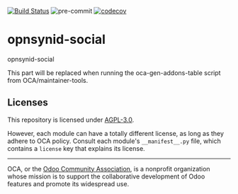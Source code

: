 [![Build Status](https://travis-ci.com/open-synergy/opnsynid-social.svg?branch=14.0)](https://travis-ci.com/open-synergy/opnsynid-social)
![pre-commit](https://github.com/open-synergy/opnsynid-social/actions/workflows/pre-commit.yml/badge.svg)
[![codecov](https://codecov.io/gh/open-synergy/opnsynid-social/branch/14.0/graph/badge.svg)](https://codecov.io/gh/open-synergy/opnsynid-social)

<!-- /!\ do not modify above this line -->

# opnsynid-social

opnsynid-social

<!-- /!\ do not modify below this line -->

<!-- prettier-ignore-start -->

[//]: # (addons)

This part will be replaced when running the oca-gen-addons-table script from OCA/maintainer-tools.

[//]: # (end addons)

<!-- prettier-ignore-end -->

## Licenses

This repository is licensed under [AGPL-3.0](LICENSE).

However, each module can have a totally different license, as long as they adhere to OCA
policy. Consult each module's `__manifest__.py` file, which contains a `license` key
that explains its license.

----

OCA, or the [Odoo Community Association](http://odoo-community.org/), is a nonprofit
organization whose mission is to support the collaborative development of Odoo features
and promote its widespread use.
